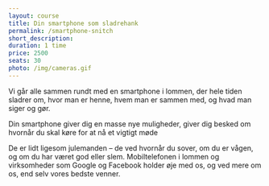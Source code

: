```yaml
---
layout: course
title: Din smartphone som sladrehank
permalink: /smartphone-snitch
short_description:
duration: 1 time
price: 2500
seats: 30
photo: /img/cameras.gif
---
```


Vi går alle sammen rundt med en smartphone i lommen, der hele tiden sladrer om, hvor man er henne, hvem man er sammen med, og hvad man siger og gør. 

Din smartphone giver dig en masse nye muligheder, giver dig besked om hvornår du skal køre for at nå et vigtigt møde

De er lidt ligesom julemanden – de ved hvornår du sover, om du er vågen, og om du har været god eller slem. Mobiltelefonen i lommen og virksomheder som Google og Facebook holder øje med os, og ved mere om os, end selv vores bedste venner. 